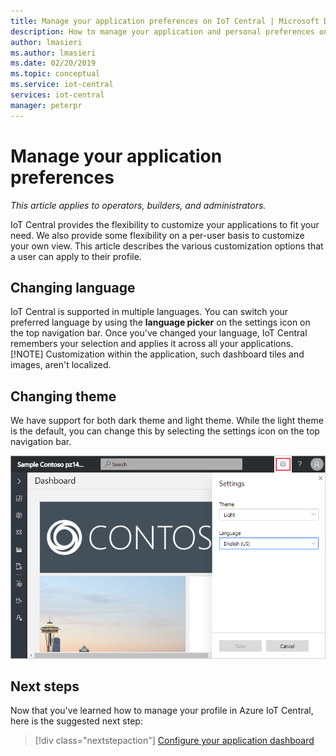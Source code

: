 ```yaml
---
title: Manage your application preferences on IoT Central | Microsoft Docs
description: How to manage your application and personal preferences on IoT Central
author: lmasieri
ms.author: lmasieri
ms.date: 02/20/2019
ms.topic: conceptual
ms.service: iot-central
services: iot-central
manager: peterpr
---
```


# Manage your application preferences

*This article applies to operators, builders, and administrators.*

IoT Central provides the flexibility to customize your applications to fit your need. We also provide some flexibility on a per-user basis to customize your own view. This article describes the various customization options that a user can apply to their profile.

## Changing language

IoT Central is supported in multiple languages. You can switch your preferred language by using the **language picker** on the settings icon on the top navigation bar. Once you've changed your language, IoT Central remembers your selection and applies it across all your applications. 
[!NOTE]
Customization within the application, such dashboard tiles and images, aren't localized.

## Changing theme

We have support for both dark theme and light theme. While the light theme is the default, you can change this by selecting the settings icon on the top navigation bar.

![IoT Central theme picker](media/howto-manage-preferences/settings.png)

## Next steps

Now that you've learned how to manage your profile in Azure IoT Central, here is the suggested next step:

> [!div class="nextstepaction"]
> [Configure your application dashboard](howto-configure-homepage.md)
